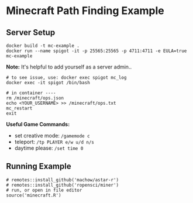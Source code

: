 Minecraft Path Finding Example
==============================

## Server Setup

```
docker build -t mc-example .
docker run --name spigot -it -p 25565:25565 -p 4711:4711 -e EULA=true mc-example
```

**Note:** It's helpful to add yourself as a server admin..

```
# to see issue, use: docker exec spigot mc_log
docker exec -it spigot /bin/bash

# in container ----
rm /minecraft/ops.json
echo <YOUR_USERNAME> >> /minecraft/ops.txt
mc_restart
exit
```

**Useful Game Commands:**

* set creative mode: `/gamemode c`
* teleport: `/tp PLAYER e/w u/d n/s`
* daytime please: `/set time 0`

## Running Example

```
# remotes::install_github('machow/astar-r')
# remotes::install_github('ropensci/miner')
# run, or open in file editor
source('minecraft.R')
```
